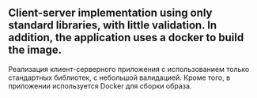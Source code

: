 Client-server implementation using only standard libraries, with little validation. In addition, the application uses a docker to build the image.
----------------------------------------
Реализация клиент-серверного приложения с использованием только стандартных библиотек, с небольшой валидацией. Кроме того, в приложении используется Docker для сборки образа.
